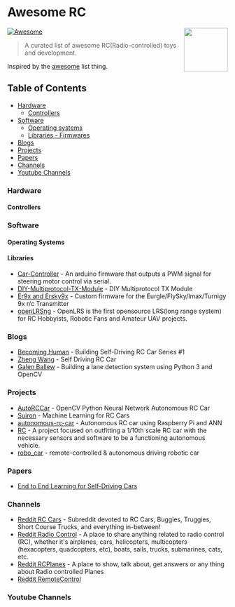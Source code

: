 # Awesome RC

<img src="racing-car_1f3ce.png" align="right" width="100">

[![Awesome](https://cdn.rawgit.com/sindresorhus/awesome/d7305f38d29fed78fa85652e3a63e154dd8e8829/media/badge.svg)](https://github.com/sindresorhus/awesome)

> A curated list of awesome RC(Radio-controlled) toys and development.

Inspired by the [awesome](https://github.com/sindresorhus/awesome) list thing.

## Table of Contents
- [Hardware](#hardware)
  - [Controllers](#controllers)
- [Software](#software)
  - [Operating systems](#operating-systems)
  - [Libraries - Firmwares](#libraries)
- [Blogs](#blogs)
- [Projects](#projects)
- [Papers](#papers)
- [Channels](#channels)
- [Youtube Channels](#youtube-channels)

### Hardware

#### Controllers

### Software

#### Operating Systems

#### Libraries
- [Car-Controller](https://github.com/jabelone/car-controller) - An arduino firmware that outputs a PWM signal for steering motor control via serial.
- [DIY-Multiprotocol-TX-Module](https://github.com/pascallanger/DIY-Multiprotocol-TX-Module) - DIY Multiprotocol TX Module
- [Er9x and Ersky9x](http://www.er9x.com/) - Custom firmware for the Eurgle/FlySky/Imax/Turnigy 9x r/c Transmitter
- [openLRSng](https://openlrsng.org/) - OpenLRS is the first opensource LRS(long range system) for RC Hobbyists, Robotic Fans and Amateur UAV projects.


### Blogs
 - [Becoming Human](https://becominghuman.ai/building-self-driving-rc-car-series-1-intro-equipments-plan-8d9f579df45c) - Building Self-Driving RC Car Series #1
 - [Zheng Wang](https://zhengludwig.wordpress.com/projects/self-driving-rc-car/) - Self Driving RC Car
 - [Galen Ballew](https://medium.com/@galen.ballew/opencv-lanedetection-419361364fc0) - Building a lane detection system using Python 3 and OpenCV
 

### Projects
 - [AutoRCCar](https://github.com/hamuchiwa/AutoRCCar) - OpenCV Python Neural Network Autonomous RC Car
 - [Suiron](https://github.com/kendricktan/suiron) - Machine Learning for RC Cars
 - [autonomous-rc-car](https://github.com/multunus/autonomous-rc-car) - Autonomous RC car using Raspberry Pi and ANN
 - [RC](https://github.com/NE-RC/RC) - A project focused on outfitting a 1/10th scale RC car with the necessary sensors and software to be a functioning autonomous vehicle.
 - [robo_car](https://github.com/bierschi/robo_car) - remote-controlled & autonomous driving robotic car


### Papers
 - [End to End Learning for Self-Driving Cars](https://arxiv.org/pdf/1604.07316v1.pdf)
 

### Channels
 - [Reddit RC Cars](https://www.reddit.com/r/rccars/) - Subreddit devoted to RC Cars, Buggies, Truggies, Short Course Trucks, and everything in-between!
 - [Reddit Radio Control](https://www.reddit.com/r/radiocontrol/) - A place to share anything related to radio control (RC), whether it's airplanes, cars, helicopters, multicopters (hexacopters, quadcopters, etc), boats, sails, trucks, submarines, cats, etc.
 - [Reddit RCPlanes](https://www.reddit.com/r/RCPlanes/) - A place to show, talk about, get answers or any thing about Radio controlled Planes
 - [Reddit RemoteControl](https://www.reddit.com/r/RemoteControl/)

### Youtube Channels
